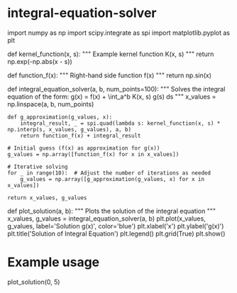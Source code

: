 # integral-equation-solver
import numpy as np
import scipy.integrate as spi
import matplotlib.pyplot as plt

def kernel_function(x, s):
    """ Example kernel function K(x, s) """
    return np.exp(-np.abs(x - s))

def function_f(x):
    """ Right-hand side function f(x) """
    return np.sin(x)

def integral_equation_solver(a, b, num_points=100):
    """ Solves the integral equation of the form:
         g(x) = f(x) + \int_a^b K(x, s) g(s) ds
    """
    x_values = np.linspace(a, b, num_points)
    
    def g_approximation(g_values, x):
        integral_result, _ = spi.quad(lambda s: kernel_function(x, s) * np.interp(s, x_values, g_values), a, b)
        return function_f(x) + integral_result
    
    # Initial guess (f(x) as approximation for g(x))
    g_values = np.array([function_f(x) for x in x_values])
    
    # Iterative solving
    for _ in range(10):  # Adjust the number of iterations as needed
        g_values = np.array([g_approximation(g_values, x) for x in x_values])
    
    return x_values, g_values

def plot_solution(a, b):
    """ Plots the solution of the integral equation """
    x_values, g_values = integral_equation_solver(a, b)
    plt.plot(x_values, g_values, label='Solution g(x)', color='blue')
    plt.xlabel('x')
    plt.ylabel('g(x)')
    plt.title('Solution of Integral Equation')
    plt.legend()
    plt.grid(True)
    plt.show()

# Example usage
plot_solution(0, 5)
